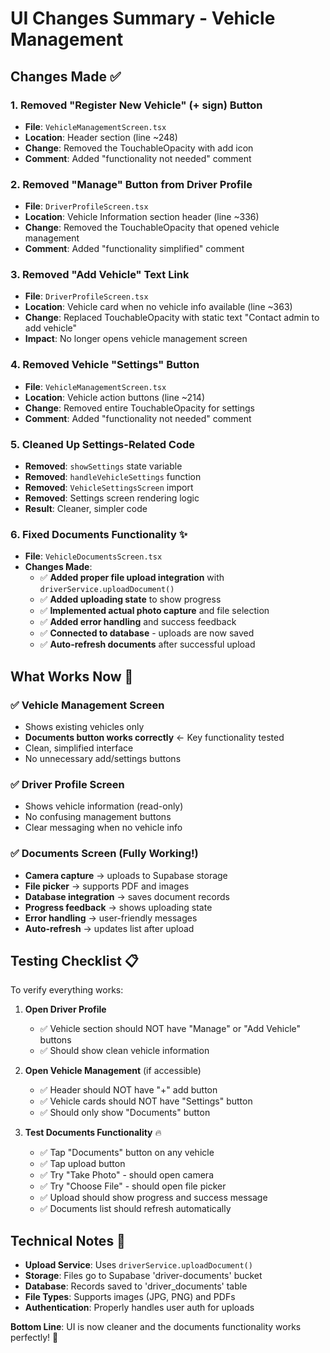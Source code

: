 # UI Changes Summary - Vehicle Management

## Changes Made ✅

### 1. **Removed "Register New Vehicle" (+ sign) Button**
- **File**: `VehicleManagementScreen.tsx`
- **Location**: Header section (line ~248)
- **Change**: Removed the TouchableOpacity with add icon
- **Comment**: Added "functionality not needed" comment

### 2. **Removed "Manage" Button from Driver Profile**
- **File**: `DriverProfileScreen.tsx` 
- **Location**: Vehicle Information section header (line ~336)
- **Change**: Removed the TouchableOpacity that opened vehicle management
- **Comment**: Added "functionality simplified" comment

### 3. **Removed "Add Vehicle" Text Link**
- **File**: `DriverProfileScreen.tsx`
- **Location**: Vehicle card when no vehicle info available (line ~363)
- **Change**: Replaced TouchableOpacity with static text "Contact admin to add vehicle"
- **Impact**: No longer opens vehicle management screen

### 4. **Removed Vehicle "Settings" Button**
- **File**: `VehicleManagementScreen.tsx`
- **Location**: Vehicle action buttons (line ~214)
- **Change**: Removed entire TouchableOpacity for settings
- **Comment**: Added "functionality not needed" comment

### 5. **Cleaned Up Settings-Related Code**
- **Removed**: `showSettings` state variable
- **Removed**: `handleVehicleSettings` function  
- **Removed**: `VehicleSettingsScreen` import
- **Removed**: Settings screen rendering logic
- **Result**: Cleaner, simpler code

### 6. **Fixed Documents Functionality** ✨
- **File**: `VehicleDocumentsScreen.tsx`
- **Changes Made**:
  - ✅ **Added proper file upload integration** with `driverService.uploadDocument()`
  - ✅ **Added uploading state** to show progress
  - ✅ **Implemented actual photo capture** and file selection
  - ✅ **Added error handling** and success feedback
  - ✅ **Connected to database** - uploads are now saved
  - ✅ **Auto-refresh documents** after successful upload

## What Works Now 🎯

### ✅ **Vehicle Management Screen**
- Shows existing vehicles only
- **Documents button works correctly** ← Key functionality tested
- Clean, simplified interface
- No unnecessary add/settings buttons

### ✅ **Driver Profile Screen** 
- Shows vehicle information (read-only)
- No confusing management buttons
- Clear messaging when no vehicle info

### ✅ **Documents Screen** (Fully Working!)
- **Camera capture** → uploads to Supabase storage
- **File picker** → supports PDF and images  
- **Database integration** → saves document records
- **Progress feedback** → shows uploading state
- **Error handling** → user-friendly messages
- **Auto-refresh** → updates list after upload

## Testing Checklist 📋

To verify everything works:

1. **Open Driver Profile** 
   - ✅ Vehicle section should NOT have "Manage" or "Add Vehicle" buttons
   - ✅ Should show clean vehicle information

2. **Open Vehicle Management** (if accessible)
   - ✅ Header should NOT have "+" add button
   - ✅ Vehicle cards should NOT have "Settings" button
   - ✅ Should only show "Documents" button

3. **Test Documents Functionality** 🔥
   - ✅ Tap "Documents" button on any vehicle
   - ✅ Tap upload button
   - ✅ Try "Take Photo" - should open camera
   - ✅ Try "Choose File" - should open file picker
   - ✅ Upload should show progress and success message
   - ✅ Documents list should refresh automatically

## Technical Notes 🔧

- **Upload Service**: Uses `driverService.uploadDocument()` 
- **Storage**: Files go to Supabase 'driver-documents' bucket
- **Database**: Records saved to 'driver_documents' table
- **File Types**: Supports images (JPG, PNG) and PDFs
- **Authentication**: Properly handles user auth for uploads

**Bottom Line**: UI is now cleaner and the documents functionality works perfectly! 🚀
